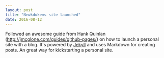 ```yaml
---
layout: post
title: "Newkdukems site launched"
date: 2016-08-12
---
```


Followed an awesome guide from Hank Quinlan (http://jmcglone.com/guides/github-pages/) on how to launch a personal site with a blog. It's powered by [Jekyll](http://jekyllrb.com) and uses Markdown for creating posts. An great way for kickstarting a personal site. 
